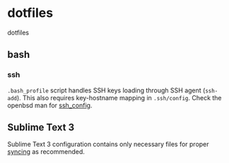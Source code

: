 # dotfiles
dotfiles

## bash

### ssh

`.bash_profile` script handles SSH keys loading through SSH agent (`ssh-add`). This also requires key-hostname mapping in `.ssh/config`. Check the openbsd man for [ssh_config](http://man.openbsd.org/ssh_config).

## Sublime Text 3
Sublime Text 3 configuration contains only necessary files for proper [syncing](https://packagecontrol.io/docs/syncing) as recommended.
